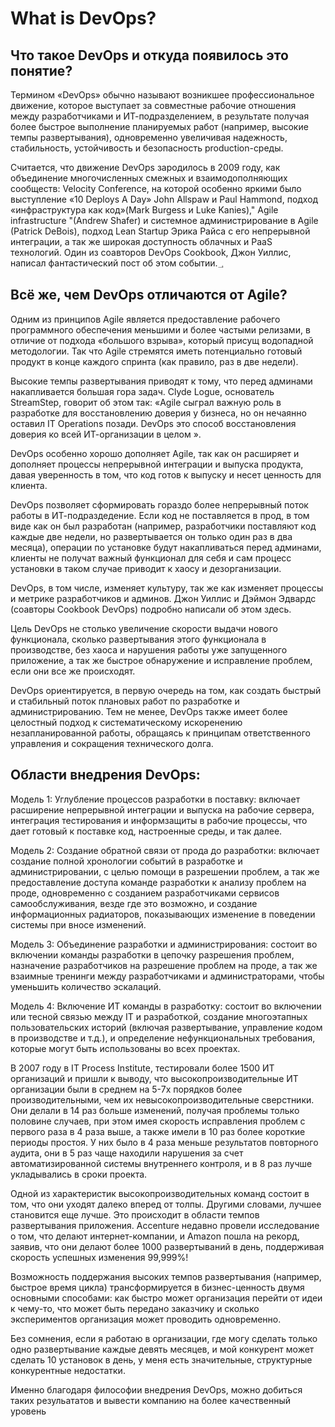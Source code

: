 # What is DevOps? 

## Что такое DevOps и откуда появилось это понятие? 

Термином «DevOps» обычно называют возникшее профессиональное движение, которое выступает за совместные рабочие отношения между разработчиками и ИТ-подразделением, в результате получая более быстрое выполнение планируемых работ \(например, высокие темпы развертывания\), одновременно увеличивая надежность, стабильность, устойчивость и безопасность production-среды. 

Считается, что движение DevOps зародилось в 2009 году, как объединение многочисленных смежных и взаимодополняющих сообществ: Velocity Conference, на которой особенно яркими было выступление «10 Deploys A Day» John Allspaw и Paul Hammond, подход «инфраструктура как код»\(Mark Burgess и Luke Kanies\)," Agile infrastructure "\(Andrew Shafer\) и системное администрирование в Agile \(Patrick DeBois\), подход Lean Startup Эрика Райса с его непрерывной интеграции, а так же широкая доступность облачных и PaaS технологий. Один из соавторов DevOps Cookbook, Джон Уиллис, написал фантастический пост об этом событии.؀



## Всё же, чем DevOps отличаются от Agile?

Одним из принципов Agile является предоставление рабочего программного обеспечения меньшими и более частыми релизами, в отличие от подхода «большого взрыва», который присущ водопадной методологии. Так что Agile стремятся иметь потенциально готовый продукт в конце каждого спринта \(как правило, раз в две недели\).

Высокие темпы развертывания приводят к тому, что перед админами накапливается большая гора задач. Clyde Logue, основатель StreamStep, говорит об этом так: «Agile сыграл важную роль в разработке для восстановлению доверия у бизнеса, но он нечаянно оставил IT Operations позади. DevOps это способ восстановления доверия ко всей ИТ-организации в целом ».

DevOps особенно хорошо дополняет Agile, так как он расширяет и дополняет процессы непрерывной интеграции и выпуска продукта, давая уверенность в том, что код готов к выпуску и несет ценность для клиента.

DevOps позволяет сформировать гораздо более непрерывный поток работы в ИТ-подраздедение. Если код не поставляется в прод, в том виде как он был разработан \(например, разработчики поставляют код каждые две недели, но развертывается он только один раз в два месяца\), операции по установке будут накапливаться перед админами, клиенты не получат важный функционал для себя и сам процесс установки в таком случае приводит к хаосу и дезорганизации.

DevOps, в том числе, изменяет культуру, так же как изменяет процессы и метрике разработчиков и админов. Джон Уиллис и Дэймон Эдвардс \(соавторы Cookbook DevOps\) подробно написали об этом здесь.

Цель DevOps не столько увеличение скорости выдачи нового функционала, сколько развертывания этого функционала в производстве, без хаоса и нарушения работы уже запущенного приложение, а так же быстрое обнаружение и исправление проблем, если они все же происходят.

DevOps ориентируется, в первую очередь на том, как создать быстрый и стабильный поток плановых работ по разработке и администрированию. Тем не менее, DevOps также имеет более целостный подход к систематическому искоренению незапланированной работы, обращаясь к принципам ответственного управления и сокращения технического долга.

## Области внедрения DevOps:

Модель 1: Углубление процессов разработки в поставку: включает расширение непрерывной интеграции и выпуска на рабочие сервера, интеграция тестирования и информзащиты в рабочие процессы, что дает готовый к поставке код, настроенные среды, и так далее.

Модель 2: Создание обратной связи от прода до разработки: включает создание полной хронологии событий в разработке и администрировании, с целью помощи в разрешении проблем, а так же предоставление доступа команде разработки к анализу проблем на проде, одновременно с созданием разработчиками сервисов самообслуживания, везде где это возможно, и создание информационных радиаторов, показывающих изменение в поведении системы при вносе изменений.

Модель 3: Объединение разработки и администрирования: состоит во включении команды разработки в цепочку разрешения проблем, назначение разработчиков на разрешение проблем на проде, а так же взаимные тренинги между разработчиками и администраторами, чтобы уменьшить количество эскалаций.

Модель 4: Включение ИТ команды в разработку: состоит во включении или тесной связью между IT и разработкой, создание многоэтапных пользовательских историй \(включая развертывание, управление кодом в производстве и т.д.\), и определение нефункциональных требования, которые могут быть использованы во всех проектах.

В 2007 году в IT Process Institute, тестировали более 1500 ИТ организаций и пришли к выводу, что высокопроизводительные ИТ организации были в среднем на 5-7x порядков более производительными, чем их невысокопроизводительные сверстники. Они делали в 14 раз больше изменений, получая проблемы только половине случаев, при этом имея скорость исправления проблем с первого раза в 4 раза выше, а также имели в 10 раз более короткие периоды простоя. У них было в 4 раза меньше результатов повторного аудита, они в 5 раз чаще находили нарушения за счет автоматизированной системы внутреннего контроля, и в 8 раз лучше укладывались в сроки проекта.

Одной из характеристик высокопроизводительных команд состоит в том, что они уходят далеко вперед от толпы. Другими словами, лучшее становится еще лучше. Это происходит в области темпов развертывания приложения. Accenture недавно провели исследование о том, что делают интернет-компании, и Amazon пошла на рекорд, заявив, что они делают более 1000 развертываний в день, поддерживая скорость успешных изменения 99,999%!

Возможность поддержания высоких темпов развертывания \(например, быстрое время цикла\) трансформируется в бизнес-ценность двумя основными способами: как быстро может организация перейти от идеи к чему-то, что может быть передано заказчику и сколько экспериментов организация может проводить одновременно.

Без сомнения, если я работаю в организации, где могу сделать только одно развертывание каждые девять месяцев, и мой конкурент может сделать 10 установок в день, у меня есть значительные, структурные конкурентные недостатки.

Именно благодаря философии внедрения DevOps, можно добиться таких резульататов и вывести компанию на более качественный уровень 



